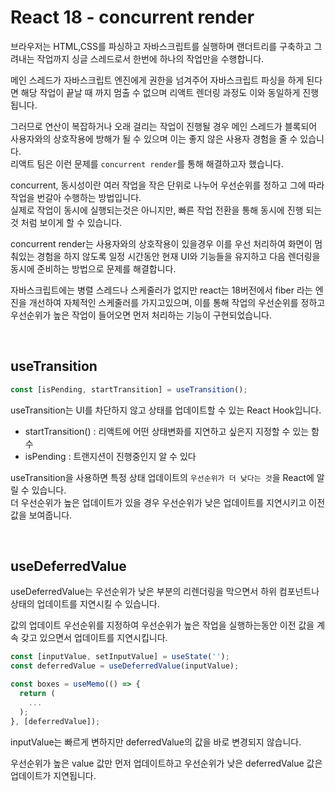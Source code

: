 # React 18 - concurrent render

브라우저는 HTML,CSS를 파싱하고 자바스크립트를 실행하며 랜더트리를 구축하고 그려내는 작업까지 싱글 스레드로서 한번에 하나의 작업만을 수행합니다.

메인 스레드가 자바스크립트 엔진에게 권한을 넘겨주어 자바스크립트 파싱을 하게 된다면 해당 작업이 끝날 때 까지 멈출 수 없으며 리액트 렌더링 과정도 이와 동일하게 진행됩니다.

그러므로 연산이 복잡하거나 오래 걸리는 작업이 진행될 경우 메인 스레드가 블록되어 사용자와의 상호작용에 방해가 될 수 있으며 이는 좋지 않은 사용자 경험을 줄 수 있습니다.<br>
리액트 팀은 이런 문제를 `concurrent render`를 통해 해결하고자 했습니다.

concurrent, 동시성이란 여러 작업을 작은 단위로 나누어 우선순위를 정하고 그에 따라 작업을 번갈아 수행하는 방법입니다.<br>
실제로 작업이 동시에 실행되는것은 아니지만, 빠른 작업 전환을 통해 동시에 진행 되는 것 처럼 보이게 할 수 있습니다.

concurrent render는 사용자와의 상호작용이 있을경우 이를 우선 처리하여 화면이 멈춰있는 경험을 하지 않도록 일정 시간동안 현재 UI와 기능들을 유지하고 다음 렌더링을 동시에 준비하는 방법으로 문제를 해결합니다.

자바스크립트에는 병렬 스레드나 스케줄러가 없지만 react는 18버전에서 fiber 라는 엔진을 개선하여 자체적인 스케줄러를 가지고있으며, 이를 통해 작업의 우선순위를 정하고 우선순위가 높은 작업이 들어오면 먼저 처리하는 기능이 구현되었습니다.

<br>

## useTransition

```javascript
const [isPending, startTransition] = useTransition();
```

useTransition는 UI를 차단하지 않고 상태를 업데이트할 수 있는 React Hook입니다.

- startTransition() : 리액트에 어떤 상태변화를 지연하고 싶은지 지정할 수 있는 함수
- isPending : 트랜지션이 진행중인지 알 수 있다

useTransition을 사용하면 특정 상태 업데이트의 `우선순위가 더 낮다는 것`을 React에 알릴 수 있습니다.<br>
더 우선순위가 높은 업데이트가 있을 경우 우선순위가 낮은 업데이트를 지연시키고 이전 값을 보여줍니다.

<br>

## useDeferredValue

useDeferredValue는 우선순위가 낮은 부분의 리렌더링을 막으면서 하위 컴포넌트나 상태의 업데이트를 지연시킬 수 있습니다.

값의 업데이트 우선순위를 지정하여 우선순위가 높은 작업을 실행하는동안 이전 값을 계속 갖고 있으면서 업데이트를 지연시킵니다.

```javascript
const [inputValue, setInputValue] = useState('');
const deferredValue = useDeferredValue(inputValue);

const boxes = useMemo(() => {
  return (
    ...
  );
}, [deferredValue]);
```

inputValue는 빠르게 변하지만 deferredValue의 값을 바로 변경되지 않습니다.

우선순위가 높은 value 값만 먼저 업데이트하고 우선순위가 낮은 deferredValue 값은 업데이트가 지연됩니다.
